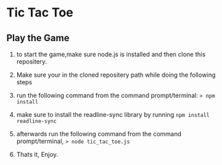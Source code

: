 # Tic Tac Toe 






##  Play the Game

1. to start the game,make sure node.js is installed and then clone this repositery.

2. Make sure your in the cloned repositery path while doing the following steps

3. run the following command from the command prompt/terminal: ```> npm install```

4. make sure to install the readline-sync library by running ```npm install readline-sync``` 

5. afterwards run the following command from the command prompt/terminal, ```> node tic_tac_toe.js```

6. Thats it, Enjoy.

